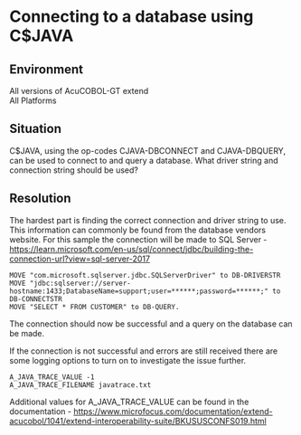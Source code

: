 # Connecting to a database using C$JAVA
## Environment
All versions of AcuCOBOL-GT extend  
All Platforms  

## Situation
C$JAVA, using the op-codes CJAVA-DBCONNECT and CJAVA-DBQUERY, can be used to connect to and query a database. What driver string and connection string should be used?  

## Resolution
The hardest part is finding the correct connection and driver string to use. This information can commonly be found from the database vendors website. For this sample the connection will be made to SQL Server - https://learn.microsoft.com/en-us/sql/connect/jdbc/building-the-connection-url?view=sql-server-2017  

```
MOVE "com.microsoft.sqlserver.jdbc.SQLServerDriver" to DB-DRIVERSTR
MOVE "jdbc:sqlserver://server-hostname:1433;DatabaseName=support;user=******;password=******;" to DB-CONNECTSTR
MOVE "SELECT * FROM CUSTOMER" to DB-QUERY.
```

The connection should now be successful and a query on the database can be made.  

If the connection is not successful and errors are still received there are some logging options to turn on to investigate the issue further.  

```
A_JAVA_TRACE_VALUE -1
A_JAVA_TRACE_FILENAME javatrace.txt
```

Additional values for A_JAVA_TRACE_VALUE can be found in the documentation - https://www.microfocus.com/documentation/extend-acucobol/1041/extend-interoperability-suite/BKUSUSCONFS019.html  